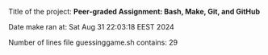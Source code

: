 Title of the project: __Peer-graded Assignment: Bash, Make, Git, and GitHub__

Date make ran at: Sat Aug 31 22:03:18 EEST 2024

Number of lines file guessinggame.sh contains: 29